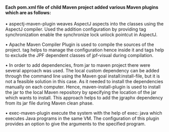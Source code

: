 #### Each pom.xml file of child Maven project added various Maven plugins which are as follows:<br />
• aspectj-maven-plugin weaves AspectJ aspects into the classes using the AspectJ compiler. Used the addition configuration by providing tag <Xjoinpoints>synchronization</Xjoinpoints> enable the synchronize lock unlock pointcut in AspectJ.<br />

• Apache Maven Compiler Plugin is used to compile the sources of the project. <configuration> tag helps to manage the configuration hence inside it <includes> and <excludes> tags help to exclude the JPF dependent classes of jpf-visual during compilation.<br />

• In order to add dependencies, from jar to maven project there were several approach was used. The local custom dependency can be added through the command line using the Maven goal install:install-file, but it is not a feasible solution in this case. As it needed to install the dependencies manually on each computer. Hence, maven-install-plugin is used to install the jar to the local Maven repository by specifying the location of the jar which wants to install. This approach helps to add the jgraphx dependency from its jar file during Maven clean phase.<br />

• exec-maven-plugin execute the system with the help of exec: java which executes Java programs in the same VM. The configuration of this plugin provides an option to give the arguments to the specified program.<br />
